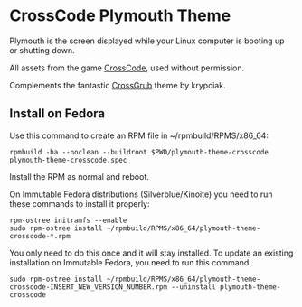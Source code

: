 # CrossCode Plymouth Theme

Plymouth is the screen displayed while your Linux computer is booting up or shutting down.

All assets from the game [CrossCode](https://cross-code.com/en/home), used without permission.

Complements the fantastic [CrossGrub](https://github.com/krypciak/crossgrub) theme by krypciak.

## Install on Fedora

Use this command to create an RPM file in ~/rpmbuild/RPMS/x86_64:

    rpmbuild -ba --noclean --buildroot $PWD/plymouth-theme-crosscode plymouth-theme-crosscode.spec

Install the RPM as normal and reboot.

On Immutable Fedora distributions (Silverblue/Kinoite) you need to run these commands to install it properly:

    rpm-ostree initramfs --enable
    sudo rpm-ostree install ~/rpmbuild/RPMS/x86_64/plymouth-theme-crosscode-*.rpm

You only need to do this once and it will stay installed. To update an existing installation on Immutable Fedora, you need to run this command:

    sudo rpm-ostree install ~/rpmbuild/RPMS/x86_64/plymouth-theme-crosscode-INSERT_NEW_VERSION_NUMBER.rpm --uninstall plymouth-theme-crosscode
